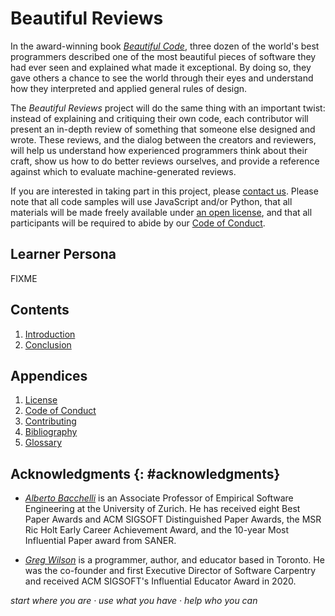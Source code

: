 # Beautiful Reviews

In the award-winning book *[Beautiful Code][beautiful-code]*,
three dozen of the world's best programmers described
one of the most beautiful pieces of software they had ever seen
and explained what made it exceptional.
By doing so,
they gave others a chance to see the world through their eyes
and understand how they interpreted and applied general rules of design.

The *Beautiful Reviews* project will do the same thing with an important twist:
instead of explaining and critiquing their own code,
each contributor will present an in-depth review of something
that someone else designed and wrote.
These reviews,
and the dialog between the creators and reviewers,
will help us understand how experienced programmers think about their craft,
show us how to do better reviews ourselves,
and provide a reference against which to evaluate machine-generated reviews.

If you are interested in taking part in this project,
please [contact us][email].
Please note that all code samples will use JavaScript and/or Python,
that all materials will be made freely available under [an open license](./LICENSE.md),
and that all participants will be required to abide by our [Code of Conduct](./CODE_OF_CONDUCT.md).

## Learner Persona

FIXME

## Contents

<div id="syllabus" markdown="1">

1.  [Introduction](./intro/)
5.  [Conclusion](./finale/)

</div>

## Appendices

<div id="appendices" markdown="1">

1.  [License](./LICENSE.md)
1.  [Code of Conduct](./CODE_OF_CONDUCT.md)
1.  [Contributing](./CONTRIBUTING.md)
1.  [Bibliography](./bibliography/)
1.  [Glossary](./glossary/)

</div>

## Acknowledgments {: #acknowledgments}

-   *[Alberto Bacchelli][bacchelli-alberto]* is an Associate Professor of Empirical Software Engineering
    at the University of Zurich.
    He has received eight Best Paper Awards and ACM SIGSOFT Distinguished Paper Awards,
    the MSR Ric Holt Early Career Achievement Award,
    and the 10-year Most Influential Paper award from SANER.

-   *[Greg Wilson][wilson-greg]* is a programmer, author, and educator based in Toronto.
    He was the co-founder and first Executive Director of Software Carpentry
    and received ACM SIGSOFT's Influential Educator Award in 2020.

<p class="center">
  <em>
    start where you are
    &middot;
    use what you have
    &middot;
    help who you can
  </em>
</p>

[bacchelli-alberto]: https://sback.it/
[beautiful-code]: https://www.oreilly.com/library/view/beautiful-code/9780596510046/
[email]: mailto:gvwilson@third-bit.com
[wilson-greg]: https://third-bit.com/
